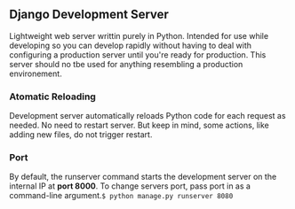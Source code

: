 ## Django Development Server

Lightweight web server writtin purely in Python. Intended for use while developing so you can develop rapidly without having to deal with configuring a production server until you're ready for production. This server should no tbe used for anything resembling a production environement.

### Atomatic Reloading

Development server automatically reloads Python code for each request as needed. No need to restart server. But keep in mind, some actions, like adding new files, do not trigger restart.

### Port

By default, the runserver command starts the development server on the internal IP at **port 8000**. To change servers port, pass port in as a command-line argument.`$ python manage.py runserver 8080`
